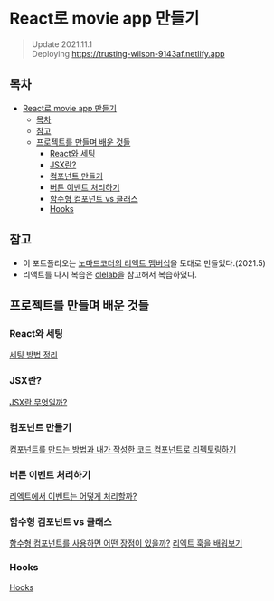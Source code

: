 # React로 movie app 만들기

> Update 2021.11.1  
> Deploying https://trusting-wilson-9143af.netlify.app

## 목차

- [React로 movie app 만들기](#react로-movie-app-만들기)
  - [목차](#목차)
  - [참고](#참고)
  - [프로젝트를 만들며 배운 것들](#프로젝트를-만들며-배운-것들)
    - [React와 세팅](#react와-세팅)
    - [JSX란?](#jsx란)
    - [컴포넌트 만들기](#컴포넌트-만들기)
    - [버튼 이벤트 처리하기](#버튼-이벤트-처리하기)
    - [함수형 컴포넌트 vs 클래스](#함수형-컴포넌트-vs-클래스)
    - [Hooks](#hooks)

## 참고

- 이 포트폴리오는 [노마드코더의 리액트 맴버십](https://nomadcoders.co/react-for-beginners)을 토대로 만들었다.(2021.5)
- 리액트를 다시 복습은 [clelab](https://clelab.io/course/react)을 참고해서 복습하였다.

## 프로젝트를 만들며 배운 것들

### React와 세팅

[세팅 방법 정리](documents/0setting.md)

### JSX란?

[JSX란 무엇일까?](documents/1whatIsJsx.md)

### 컴포넌트 만들기

[컴포넌트를 만드는 방법과 내가 작성한 코드 컴포넌트로 리펙토링하기](documents/2makeComponents.md)

### 버튼 이벤트 처리하기

[리엑트에서 이벤트는 어떻게 처리할까?](documents/3makeBtn.md)

### 함수형 컴포넌트 vs 클래스

[함수형 컴포넌트를 사용하면 어떤 장점이 있을까?](documents/3functionVsClass.md)
[리엑트 훅을 배워보기](documents/4Hooks.md)

### Hooks

[Hooks](documents/4Hooks.md)
